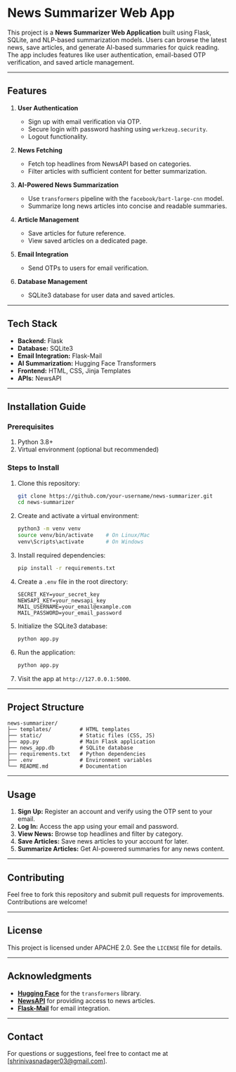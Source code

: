 # News Summarizer Web App

This project is a **News Summarizer Web Application** built using Flask, SQLite, and NLP-based summarization models. Users can browse the latest news, save articles, and generate AI-based summaries for quick reading. The app includes features like user authentication, email-based OTP verification, and saved article management.

---

## Features

1. **User Authentication**
   - Sign up with email verification via OTP.
   - Secure login with password hashing using `werkzeug.security`.
   - Logout functionality.

2. **News Fetching**
   - Fetch top headlines from NewsAPI based on categories.
   - Filter articles with sufficient content for better summarization.

3. **AI-Powered News Summarization**
   - Use `transformers` pipeline with the `facebook/bart-large-cnn` model.
   - Summarize long news articles into concise and readable summaries.

4. **Article Management**
   - Save articles for future reference.
   - View saved articles on a dedicated page.

5. **Email Integration**
   - Send OTPs to users for email verification.

6. **Database Management**
   - SQLite3 database for user data and saved articles.

---

## Tech Stack

- **Backend:** Flask
- **Database:** SQLite3
- **Email Integration:** Flask-Mail
- **AI Summarization:** Hugging Face Transformers
- **Frontend:** HTML, CSS, Jinja Templates
- **APIs:** NewsAPI

---

## Installation Guide

### Prerequisites

1. Python 3.8+
2. Virtual environment (optional but recommended)

### Steps to Install

1. Clone this repository:
   ```bash
   git clone https://github.com/your-username/news-summarizer.git
   cd news-summarizer
   ```

2. Create and activate a virtual environment:
   ```bash
   python3 -m venv venv
   source venv/bin/activate    # On Linux/Mac
   venv\Scripts\activate       # On Windows
   ```

3. Install required dependencies:
   ```bash
   pip install -r requirements.txt
   ```

4. Create a `.env` file in the root directory:
   ```plaintext
   SECRET_KEY=your_secret_key
   NEWSAPI_KEY=your_newsapi_key
   MAIL_USERNAME=your_email@example.com
   MAIL_PASSWORD=your_email_password
   ```

5. Initialize the SQLite3 database:
   ```bash
   python app.py
   ```

6. Run the application:
   ```bash
   python app.py
   ```

7. Visit the app at `http://127.0.0.1:5000`.

---

## Project Structure

```plaintext
news-summarizer/
├── templates/         # HTML templates
├── static/            # Static files (CSS, JS)
├── app.py             # Main Flask application
├── news_app.db        # SQLite database
├── requirements.txt   # Python dependencies
├── .env               # Environment variables
└── README.md          # Documentation
```

---

## Usage

1. **Sign Up:** Register an account and verify using the OTP sent to your email.
2. **Log In:** Access the app using your email and password.
3. **View News:** Browse top headlines and filter by category.
4. **Save Articles:** Save news articles to your account for later.
5. **Summarize Articles:** Get AI-powered summaries for any news content.

---

## Contributing

Feel free to fork this repository and submit pull requests for improvements. Contributions are welcome!

---

## License

This project is licensed under APACHE 2.0. See the `LICENSE` file for details.

---

## Acknowledgments

- **[Hugging Face](https://huggingface.co/)** for the `transformers` library.
- **[NewsAPI](https://newsapi.org/)** for providing access to news articles.
- **[Flask-Mail](https://pythonhosted.org/Flask-Mail/)** for email integration. 

---

## Contact

For questions or suggestions, feel free to contact me at [shrinivasnadager03@gmail.com].
